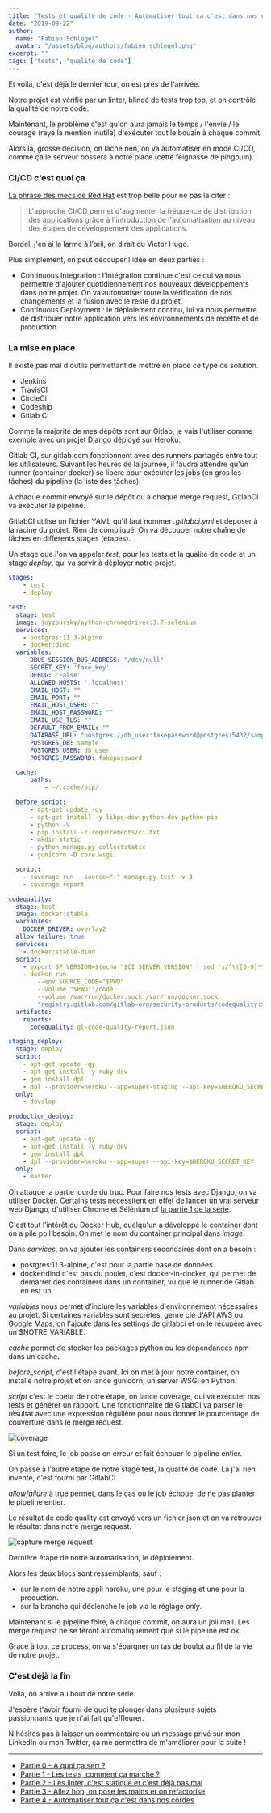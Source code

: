 ```yaml
---
title: "Tests et qualité de code - Automatiser tout ça c'est dans nos cordes"
date: "2019-09-22"
author: 
  name: "Fabien Schlegel"
  avatar: "/assets/blog/authors/fabien_schlegel.png"
excerpt: ""
tags: ["tests", "qualité de code"]
---
```


Et voila, c'est déjà le dernier tour, on est près de l'arrivée.

Notre projet est vérifié par un linter, blindé de tests trop top, et on contrôle la qualité de notre code.

Maintenant, le problème c'est qu'on aura jamais le temps / l'envie / le courage (raye la mention inutile) d'exécuter tout le bouzin à chaque commit.

Alors là, grosse décision, on lâche rien, on va automatiser en mode CI/CD, comme ça le serveur bossera à notre place (cette feignasse de pingouin).

### CI/CD c'est quoi ça

[La phrase des mecs de Red Hat](https://www.redhat.com/fr/topics/devops/what-is-ci-cd) est trop belle pour ne pas la citer :

> L'approche CI/CD permet d'augmenter la fréquence de distribution des applications grâce à l'introduction de l'automatisation au niveau des étapes de développement des applications.

Bordel, j'en ai la larme à l’œil, on dirait du Victor Hugo.

Plus simplement, on peut découper l'idée en deux parties :

* Continuous Integration : l'intégration continue c'est ce qui va nous permettre d'ajouter quotidiennement nos nouveaux développements dans notre projet. On va automatiser toute la vérification de nos changements et la fusion avec le reste du projet.
* Continuous Deployment : le déploiement continu, lui va nous permettre de distribuer notre application vers les environnements de recette et de production.

### La mise en place

Il existe pas mal d'outils permettant de mettre en place ce type de solution.

* Jenkins
* TravisCI
* CircleCi
* Codeship
* Gitlab CI

Comme la majorité de mes dépôts sont sur Gitlab, je vais l'utiliser comme exemple avec un projet Django déployé sur Heroku.

Gitlab CI, sur gitlab.com fonctionnent avec des runners partagés entre tout les utilisateurs. Suivant les heures de la journée, il faudra attendre qu'un runner (container docker) se libère pour exécuter les jobs (en gros les tâches) du pipeline (la liste des tâches).

A chaque commit envoyé sur le dépôt ou à chaque merge request, GitlabCI va exécuter le pipeline.

GitlabCI utilise un fichier YAML qu'il faut nommer _.gitlabci.yml_ et déposer à la racine du projet. Rien de compliqué.
On va découper notre chaîne de tâches en différents stages (étapes).

Un stage que l'on va appeler _test_, pour les tests et la qualité de code et un stage _deploy_, qui va servir à déployer notre projet.

```yaml
stages:
    - test
    - deploy

test:
  stage: test
  image: joyzoursky/python-chromedriver:3.7-selenium
  services:
    - postgres:11.3-alpine
    - docker:dind
  variables:
      DBUS_SESSION_BUS_ADDRESS: "/dev/null"
      SECRET_KEY: 'fake_key'
      DEBUG: 'False'
      ALLOWED_HOSTS: '.localhost'
      EMAIL_HOST: ""
      EMAIL_PORT: ""
      EMAIL_HOST_USER: ""
      EMAIL_HOST_PASSWORD: ""
      EMAIL_USE_TLS: ""
      DEFAULT_FROM_EMAIL: ""
      DATABASE_URL: "postgres://db_user:fakepassword@postgres:5432/sample"
      POSTGRES_DB: sample
      POSTGRES_USER: db_user
      POSTGRES_PASSWORD: fakepassword

  cache:
      paths:
          - ~/.cache/pip/

  before_script:
      - apt-get update -qy
      - apt-get install -y libpq-dev python-dev python-pip
      - python -V
      - pip install -r requirements/ci.txt
      - mkdir static
      - python manage.py collectstatic
      - gunicorn -D core.wsgi 

  script:
    - coverage run --source="." manage.py test -v 3
    - coverage report

codequality:
  stage: test
  image: docker:stable
  variables:
    DOCKER_DRIVER: overlay2
  allow_failure: true
  services:
    - docker:stable-dind
  script:
    - export SP_VERSION=$(echo "$CI_SERVER_VERSION" | sed 's/^\([0-9]*\)\.\([0-9]*\).*/\1-\2-stable/')
    - docker run
        --env SOURCE_CODE="$PWD"
        --volume "$PWD":/code
        --volume /var/run/docker.sock:/var/run/docker.sock
        "registry.gitlab.com/gitlab-org/security-products/codequality:$SP_VERSION" /code
  artifacts:
    reports:
      codequality: gl-code-quality-report.json

staging_deploy:
  stage: deploy
  script:
    - apt-get update -qy
    - apt-get install -y ruby-dev
    - gem install dpl
    - dpl --provider=heroku --app=super-staging --api-key=$HEROKU_SECRET_KEY
  only:
    - develop

production_deploy:
  stage: deploy
  script:
    - apt-get update -qy
    - apt-get install -y ruby-dev
    - gem install dpl
    - dpl --provider=heroku --app=super --api-key=$HEROKU_SECRET_KEY
  only:
    - master
```

On attaque la partie lourde du truc. Pour faire nos tests avec Django, on va utiliser Docker. Certains tests nécessitent en effet de lancer un vrai serveur web Django, d'utiliser Chrome et Sélénium cf [la partie 1 de la série](/tests-quality-ep1).

C'est tout l’intérêt du  Docker Hub, quelqu'un a développé le container dont on a pile poil besoin. On met le nom du container principal dans _image_.

Dans _services_, on va ajouter les containers secondaires dont on a besoin :

* postgres:11.3-alpine, c'est pour la partie base de données
* docker:dind c'est pas du poulet, c'est docker-in-docker, qui permet de démarrer des containers dans un container, vu que le runner de Gitlab en est un.

_variables_ nous permet d'inclure les variables d'environnement nécessaires au projet. Si certaines variables sont secrètes, genre clé d'API AWS ou Google Maps, on l'ajoute dans les settings de gitlabci et on le récupère avec un $NOTRE_VARIABLE.

_cache_ permet de stocker les packages python ou les dépendances npm dans un cache.

_before_\__script_, c'est l'étape avant. Ici on met à jour notre container, on installe notre projet et on lance gunicorn, un server WSGI en Python.

_script_ c'est le coeur de notre étape, on lance coverage, qui va exécuter nos tests et générer un rapport. Une fonctionnalité de GitlabCI va parser le résultat avec une expression régulière pour nous donner le pourcentage de couverture dans le merge request.

![coverage](/assets/blog/content-images/tests_ep4_coverage.png)

Si un test foire, le job passe en erreur et fait échouer le pipeline entier.

On passe à l'autre étape de notre stage test, la qualité de code. Là j'ai rien inventé, c'est fourni par GitlabCI.

_allowfailure_ à true permet, dans le cas où le job échoue, de ne pas planter le pipeline entier.

Le résultat de code quality est envoyé vers un fichier json et on va retrouver le résultat dans notre merge request.

![capture merge request](/assets/blog/content-images/tests_ep4_merge_request.png)

Dernière étape de notre automatisation, le déploiement.

Alors les deux blocs sont ressemblants, sauf :

* sur le nom de notre appli heroku, une pour le staging et une pour la production.
* sur la branche qui déclenche le job via le réglage _only_.

Maintenant si le pipeline foire, à chaque commit, on aura un joli mail.
Les merge request ne se feront automatiquement que si le pipeline est ok.

Grace à tout ce process, on va s'épargner un tas de boulot au fil de la vie de notre projet.

### C'est déjà la fin

Voila, on arrive au bout de notre série.

J'espère t'avoir fourni de quoi te plonger dans plusieurs sujets passionnants que je n'ai fait qu'effleurer.

N'hésites pas à laisser un commentaire ou un message privé sur mon LinkedIn ou mon Twitter, ça me permettra de m'améliorer pour la suite !

--------------------------------

* [Partie 0 - A quoi ça sert ?](/tests-quality-ep0)
* [Partie 1 - Les tests, comment ça marche ?](/tests-quality-ep1)
* [Partie 2 - Les linter, c'est statique et c'est déjà pas mal](/tests-quality-ep2)
* [Partie 3 - Allez hop, on pose les mains et on refactorise](/tests-quality-ep3)
* [Partie 4 - Automatiser tout ça c'est dans nos cordes](/tests-quality-ep4)
